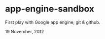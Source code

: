 app-engine-sandbox
=======

First play with Google app engine, git &amp; github.

19 November, 2012
